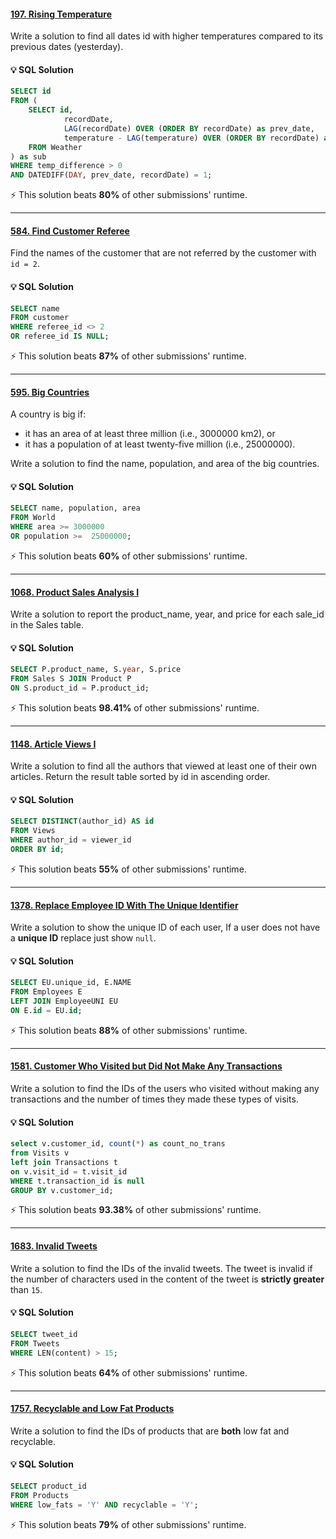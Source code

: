 #### [197. Rising Temperature](https://leetcode.com/problems/rising-temperature/description/?envType=study-plan-v2&envId=top-sql-50)
Write a solution to find all dates id with higher temperatures compared to its previous dates (yesterday).

#### 💡 SQL Solution

```sql
SELECT id
FROM (
    SELECT id, 
            recordDate,
            LAG(recordDate) OVER (ORDER BY recordDate) as prev_date,
            temperature - LAG(temperature) OVER (ORDER BY recordDate) as temp_difference          
    FROM Weather
) as sub
WHERE temp_difference > 0
AND DATEDIFF(DAY, prev_date, recordDate) = 1;
```
⚡ This solution beats **80%** of other submissions' runtime.

---
#### [584. Find Customer Referee](https://leetcode.com/problems/find-customer-referee/description/?envType=study-plan-v2&envId=top-sql-50)
Find the names of the customer that are not referred by the customer with `id = 2`.

#### 💡 SQL Solution

```sql
SELECT name 
FROM customer
WHERE referee_id <> 2 
OR referee_id IS NULL;
```
⚡ This solution beats **87%** of other submissions' runtime.

---
#### [595. Big Countries](https://leetcode.com/problems/big-countries/description/?envType=study-plan-v2&envId=top-sql-50)
 
A country is big if:
- it has an area of at least three million (i.e., 3000000 km2), or
- it has a population of at least twenty-five million (i.e., 25000000).

Write a solution to find the name, population, and area of the big countries.

#### 💡 SQL Solution

```sql
SELECT name, population, area
FROM World
WHERE area >= 3000000
OR population >=  25000000;
```
⚡ This solution beats **60%** of other submissions' runtime.

---
#### [1068. Product Sales Analysis I](https://leetcode.com/problems/product-sales-analysis-i/description/?envType=study-plan-v2&envId=top-sql-50)
 
Write a solution to report the product_name, year, and price for each sale_id in the Sales table.

#### 💡 SQL Solution

```sql
SELECT P.product_name, S.year, S.price
FROM Sales S JOIN Product P
ON S.product_id = P.product_id;
```
⚡ This solution beats **98.41%** of other submissions' runtime.

---

#### [1148. Article Views I](https://leetcode.com/problems/article-views-i/description/?envType=study-plan-v2&envId=top-sql-50)
Write a solution to find all the authors that viewed at least one of their own articles.
Return the result table sorted by id in ascending order.

#### 💡 SQL Solution

```sql
SELECT DISTINCT(author_id) AS id 
FROM Views 
WHERE author_id = viewer_id 
ORDER BY id;
````
⚡ This solution beats **55%** of other submissions' runtime.

---

#### [1378. Replace Employee ID With The Unique Identifier](https://leetcode.com/problems/replace-employee-id-with-the-unique-identifier/description/?envType=study-plan-v2&envId=top-sql-50)
Write a solution to show the unique ID of each user, If a user does not have a **unique ID** replace just show `null`.

#### 💡 SQL Solution

```sql
SELECT EU.unique_id, E.NAME
FROM Employees E
LEFT JOIN EmployeeUNI EU
ON E.id = EU.id;
````
⚡ This solution beats **88%** of other submissions' runtime.

---

#### [1581. Customer Who Visited but Did Not Make Any Transactions](https://leetcode.com/problems/customer-who-visited-but-did-not-make-any-transactions/description/?envType=study-plan-v2&envId=top-sql-50)
Write a solution to find the IDs of the users who visited without making any transactions and the number of times they made these types of visits.


#### 💡 SQL Solution

```sql
select v.customer_id, count(*) as count_no_trans
from Visits v
left join Transactions t
on v.visit_id = t.visit_id
WHERE t.transaction_id is null
GROUP BY v.customer_id;
````
⚡ This solution beats **93.38%** of other submissions' runtime.

---

#### [1683. Invalid Tweets](https://leetcode.com/problems/invalid-tweets/description/?envType=study-plan-v2&envId=top-sql-50)
Write a solution to find the IDs of the invalid tweets. The tweet is invalid if the number of characters used in the content of the tweet is **strictly greater** than `15`.

#### 💡 SQL Solution

```sql
SELECT tweet_id
FROM Tweets
WHERE LEN(content) > 15;
````
⚡ This solution beats **64%** of other submissions' runtime.

---
#### [1757. Recyclable and Low Fat Products](https://leetcode.com/problems/recyclable-and-low-fat-products/solutions/?envType=study-plan-v2&envId=top-sql-50)
Write a solution to find the IDs of products that are **both** low fat and recyclable.

#### 💡 SQL Solution

```sql
SELECT product_id
FROM Products
WHERE low_fats = 'Y' AND recyclable = 'Y';
````
⚡ This solution beats **79%** of other submissions' runtime.
